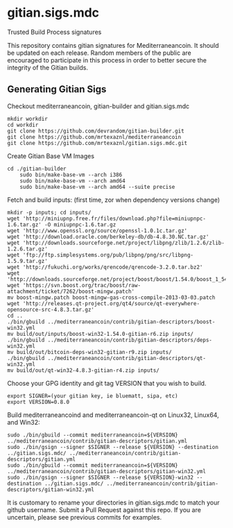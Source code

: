 gitian.sigs.mdc
===============

Trusted Build Process signatures


This repository contains gitian signatures for Mediterraneancoin.  It should be updated on each release.
Random members of the public are encouraged to participate in this process in order to better secure the integrity of the Gitian builds.

## Generating Gitian Sigs

 Checkout mediterraneancoin, gitian-builder and gitian.sigs.mdc

	mkdir workdir
	cd workdir
	git clone https://github.com/devrandom/gitian-builder.git
	git clone https://github.com/mrtexaznl/mediterraneancoin
	git clone https://github.com/mrtexaznl/gitian.sigs.mdc.git

 Create Gitian Base VM Images

	cd ./gitian-builder
        sudo bin/make-base-vm --arch i386
        sudo bin/make-base-vm --arch amd64
        sudo bin/make-base-vm --arch amd64 --suite precise

 Fetch and build inputs: (first time, zor when dependency versions change)

	mkdir -p inputs; cd inputs/
	wget 'http://miniupnp.free.fr/files/download.php?file=miniupnpc-1.6.tar.gz' -O miniupnpc-1.6.tar.gz
	wget 'http://www.openssl.org/source/openssl-1.0.1c.tar.gz'
	wget 'http://download.oracle.com/berkeley-db/db-4.8.30.NC.tar.gz'
	wget 'http://downloads.sourceforge.net/project/libpng/zlib/1.2.6/zlib-1.2.6.tar.gz'
	wget 'ftp://ftp.simplesystems.org/pub/libpng/png/src/libpng-1.5.9.tar.gz'
	wget 'http://fukuchi.org/works/qrencode/qrencode-3.2.0.tar.bz2'
	wget 'http://downloads.sourceforge.net/project/boost/boost/1.54.0/boost_1_54_0.tar.bz2'
	wget 'https://svn.boost.org/trac/boost/raw-attachment/ticket/7262/boost-mingw.patch'
	mv boost-mingw.patch boost-mingw-gas-cross-compile-2013-03-03.patch
	wget 'http://releases.qt-project.org/qt4/source/qt-everywhere-opensource-src-4.8.3.tar.gz'
	cd ..
	./bin/gbuild ../mediterraneancoin/contrib/gitian-descriptors/boost-win32.yml
	mv build/out/inputs/boost-win32-1.54.0-gitian-r6.zip inputs/
	./bin/gbuild ../mediterraneancoin/contrib/gitian-descriptors/deps-win32.yml
	mv build/out/bitcoin-deps-win32-gitian-r9.zip inputs/
	./bin/gbuild ../mediterraneancoin/contrib/gitian-descriptors/qt-win32.yml
	mv build/out/qt-win32-4.8.3-gitian-r4.zip inputs/

 Choose your GPG identity and git tag VERSION that you wish to build.

	export SIGNER=(your gitian key, ie bluematt, sipa, etc)
	export VERSION=0.8.0

 Build mediterraneancoind and mediterraneancoin-qt on Linux32, Linux64, and Win32:

	sudo ./bin/gbuild --commit mediterraneancoin=${VERSION} ../mediterraneancoin/contrib/gitian-descriptors/gitian.yml
	sudo ./bin/gsign --signer $SIGNER --release ${VERSION} --destination ../gitian.sigs.mdc/ ../mediterraneancoin/contrib/gitian-descriptors/gitian.yml
	sudo ./bin/gbuild --commit mediterraneancoin=${VERSION} ../mediterraneancoin/contrib/gitian-descriptors/gitian-win32.yml
	sudo ./bin/gsign --signer $SIGNER --release ${VERSION}-win32 --destination ../gitian.sigs.mdc/ ../mediterraneancoin/contrib/gitian-descriptors/gitian-win32.yml

 It is customary to rename your directories in gitian.sigs.mdc to match your github username.  Submit a Pull Request against this repo.  If you are uncertain, please see previous commits for examples.
